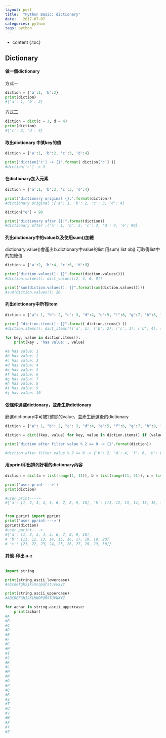 ```yaml
---
layout: post
title:  "Python Basic: dictionary"
date:   2017-07-07
categories: python
tags: python
---
```


* content
{:toc}


## Dictionary

#### 做一個dictionary

方式一

```python
diction = {'a':1, 'b':2}
print(diction)
#{'a': 1, 'b': 2}
```

方式二

```python
diction = dict(c = 3, d = 4)
print(diction)
#{'c': 3, 'd': 4}
```



 
#### 取出dictionary 中某key的值

```python
diction = {'a':1, 'b':2, 'c':3, 'd':4}

print("diction['c'] -> {}".format( diction['c'] ))
#diction['c'] -> 3
```

#### 在dictionary加入元素

```python
diction = {'a':1, 'b':2, 'c':3, 'd':4}

print("dictionary original {}:".format(diction))
#dictionary original :{'a': 1, 'b': 2, 'c': 3, 'd': 4}

diction["e"] = 99

print("dictionary after {}:".format(diction))
#dictionary after :{'a': 1, 'b': 2, 'c': 3, 'd': 4, 'e': 99}
```

#### 列出dictionary中的value以及使用sum()加總

dictionary.value()會產出以dictionary中value的list
用sum( list obj) 可取得list中的加總值

```python
diction = {'a':2, 'b':4, 'c':6, 'd':8}

print("diction.values(): {}".format(diction.values()))
#diction.values(): dict_values([2, 4, 6, 8])

print("sum(diction.values(): {}".format(sum(diction.values())))
#sum(diction.values(): 20
```

#### 列出dictionary中所有item

```python
diction = {"a": 1, "b": 2, "c": 3, "d":4, "e":5, "f":6, "g":7, "h":8, "i":9 , "j":10}

print( "diction.items(): {}".format( diction.items() ))
#diction.items(): dict_items([('a', 1), ('b', 2), ('c', 3), ('d', 4), ('e', 5), ('f', 6), ('g', 7), ('h', 8), ('i', 9), ('j', 10)])

for key, value in diction.items():
    print(key , 'has value:', value)
    
#a has value: 1
#b has value: 2
#c has value: 3
#d has value: 4
#e has value: 5
#f has value: 6
#g has value: 7
#h has value: 8
#i has value: 9
#j has value: 10
```


#### 依條件過濾dictionary，並產生新dictionary

篩選dictionary中可被2整除的value，並產生篩選後的dictionary

```python
diction = {"a": 1, "b": 2, "c": 3, "d":4, "e":5, "f":6, "g":7, "h":8, "i":9 , "j":10}

diction = dict((key, value) for key, value in diction.items() if (value % 2 == 0) )

print("diction after filter value % 2 == 0 -> {}".format(diction))

#diction after filter value % 2 == 0 -> {'b': 2, 'd': 4, 'f': 6, 'h': 8, 'j': 10}

```

#### 用pprint印出排列好看的dictionary內容

```python
diction = dict(a = list(range(1, 11)), b = list(range(11, 21)), c = list(range(21, 31)))

print('user print---->')
print(diction)

#user print---->
#{'a': [1, 2, 3, 4, 5, 6, 7, 8, 9, 10], 'b': [11, 12, 13, 14, 15, 16, 17, 18, 19, 20], 'c': [21, 22, 23, 24, 25, 26, 27, 28, 29, 30]}


from pprint import pprint
print('user pprint---->')
pprint(diction)
#user pprint---->
#{'a': [1, 2, 3, 4, 5, 6, 7, 8, 9, 10],
# 'b': [11, 12, 13, 14, 15, 16, 17, 18, 19, 20],
# 'c': [21, 22, 23, 24, 25, 26, 27, 28, 29, 30]}
```

#### 其他-印出 a-z
```python

import string

print(string.ascii_lowercase)
#abcdefghijklmnopqrstuvwxyz

print(string.ascii_uppercase)
#ABCDEFGHIJKLMNOPQRSTUVWXYZ

for achar in string.ascii_uppercase:
    print(achar)
#A
#B
#C
#D
#E
#F
#G
#H
#I
#J
#K
#L
#M
#N
#O
#P
#Q
#R
#S
#T
#U
#V
#W
#X
#Y
#Z
```


